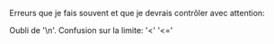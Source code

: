 Erreurs que je fais souvent et que je devrais contrôler avec attention:

Oubli de '\n'.
Confusion sur la limite: '<' '<='
